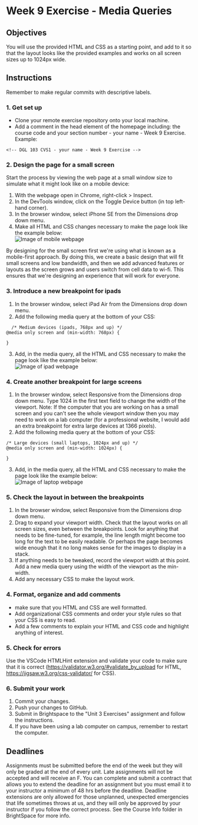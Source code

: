 # Week 9 Exercise - Media Queries

## Objectives
You will use the provided HTML and CSS as a starting point, and add to it so that the layout looks like the provided examples and works on all screen sizes up to 1024px wide.

## Instructions
Remember to make regular commits with descriptive labels.
### 1. Get set up
* Clone your remote exercise repository onto your local machine.
* Add a comment in the head element of the homepage including: the course code and your section number - your name - Week 9 Exercise. Example:
```
<!-- DGL 103 CVS1 - your name - Week 9 Exercise -->
```
### 2. Design the page for a small screen
Start the process by viewing the web page at a small window size to simulate what it might look like on a mobile device: 
  1. With the webpage open in Chrome, right-click > Inspect. 
  2. In the DevTools window, click on the Toggle Device button (in top left-hand corner).
  3. In the browser window, select iPhone SE from the Dimensions drop down menu.
  4. Make all HTML and CSS changes necessary to make the page look like the example below:<br>
  ![Image of mobile webpage](images/mobile.png)

By designing for the small screen first we're using what is known as a mobile-first approach. By doing this, we create a basic design that will fit small screens and low bandwidth, and then we add advanced features or layouts as the screen grows and users switch from cell data to wi-fi. This ensures that we're designing an experience that will work for everyone. 

### 3. Introduce a new breakpoint for ipads
  1. In the browser window, select iPad Air from the Dimensions drop down menu.
  2. Add the following media query at the bottom of your CSS:
```
  /* Medium devices (ipads, 768px and up) */
@media only screen and (min-width: 768px) {

}
```
  3. Add, in the media query, all the HTML and CSS necessary to make the page look like the example below:<br>
  ![Image of ipad webpage](images/ipad.png)

### 4. Create another breakpoint for large screens
  1. In the browser window, select Responsive from the Dimensions drop down menu. Type 1024 in the first text field to change the width of the viewport.
  Note: If the computer that you are working on has a small screen and you can't see the whole viewport window then you may need to work on a lab computer (for a professional website, I would add an extra breakpoint for extra large devices at 1366 pixels).
  2. Add the following media query at the bottom of your CSS:
```
/* Large devices (small laptops, 1024px and up) */
@media only screen and (min-width: 1024px) {

}
```
  3. Add, in the media query, all the HTML and CSS necessary to make the page look like the example below:<br>
  ![Image of laptop webpage](images/laptop.png)

### 5. Check the layout in between the breakpoints
  1. In the browser window, select Responsive from the Dimensions drop down menu.
  2. Drag to expand your viewport width. Check that the layout works on all screen sizes, even between the breakpoints. Look for anything that needs to be fine-tuned, for example, the line length might become too long for the text to be easily readable. Or perhaps the page becomes wide enough that it no long makes sense for the images to display in a stack.
  3. If anything needs to be tweaked, record the viewport width at this point. Add a new media query using the width of the viewport as the min-width.
  4. Add any necessary CSS to make the layout work.


### 4. Format, organize and add comments 
* make sure that you HTML and CSS are well formatted.
* Add organizational CSS comments and order your style rules so that your CSS is easy to read.
* Add a few comments to explain your HTML and CSS code and highlight anything of interest.

### 5. Check for errors
Use the VSCode HTMLHint extension and validate your code to make sure that it is correct (https://validator.w3.org/#validate_by_upload for HTML, https://jigsaw.w3.org/css-validator/ for CSS).

### 6. Submit your work
1. Commit your changes.
2. Push your changes to GitHub. 
3. Submit in Brightspace to the "Unit 3 Exercises" assignment and follow the instructions. 
4. If you have been using a lab computer on campus, remember to restart the computer.

## Deadlines
Assignments must be submitted before the end of the week but they will only be graded at the end of every unit. Late assignments will not be accepted and will receive an F. You can complete and submit a contract that allows you to extend the deadline for an assignment but you must email it to your instructor a minimum of 48 hrs before the deadline. Deadline extensions are only allowed for those unplanned, unexpected emergencies that life sometimes throws at us, and they will only be approved by your instructor if you follow the correct process. See the Course Info folder in BrightSpace for more info.